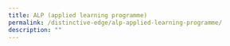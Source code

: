 ```yaml
---
title: ALP (applied learning programme)
permalink: /distinctive-edge/alp-applied-learning-programme/
description: ""
---
```

